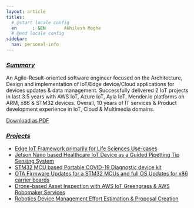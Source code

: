```yaml
---
layout: article
titles:
  # @start locale config
  en      : &EN       Akhilesh Moghe
  # @end locale config
sidebar:
  nav: personal-info
---
```


### *<u>Summary</u>*

An Agile-Result-oriented software engineer focused on the Architecture, Design and implementation of IoT/Edge device/Cloud applications for devices updates & data management. Successfully delivered 2 IoT projects in last 3.5 years with AWS IoT, Azure IoT, Ayla IoT, Mender.io platforms on ARM, x86 & STM32 devices. Overall, 10 years of IT services & Product development experience in IoT, Cloud & Multimedia domains.

<a class="button button--default button--rounded button--lg" href="/assets/docs/Resume-Akhilesh_Moghe_2021.pdf"><i class="fas fa-download"></i> Download as PDF</a>

### *<u>Projects</u>*
  - [Edge IoT Framework primarily for Life Sciences Use-cases](cv#edge-iot-framework-primarily-for-life-sciences-use-cases)
  - [Jetson Nano based Healthcare IoT Device as a Guided Pipetting Tip Sensing System](cv#jetson-nano-based-healthcare-iot-device-as-a-guided-pipetting-tip-sensing-system)
  - [STM32 MCU based Portable COVID-19 Diagnostic device kit](cv#stm32-mcu-based-portable-covid-19-diagnostic-device-kit)
  - [OTA Firmware Updates for a STM32 MCUs and full OS Updates for x86 carrier boards](cv#ota-firmware-updates-for-a-stm32-mcus-and-full-os-updates-for-x86-carrier-boards)
  - [Drone-based Asset Inspection with AWS IoT Greengrass & AWS Robomaker Services](cv#drone-based-asset-inspection-with-aws-iot-greengrass--aws-robomaker-services)
  - [Robotics Device Management Effort Estimation & Proposal Creation](cv#robotics-device-management-effort-estimation--proposal-creation)

